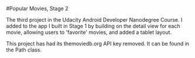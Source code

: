 #Popular Movies, Stage 2

The third project in the Udacity Android Developer Nanodegree Course. I added to the app I built in Stage 1 by building on the detail view for each movie, allowing users to 'favorite' movies, and added a tablet layout.

This project has had its themoviedb.org API key removed. It can be found in the Path class.
